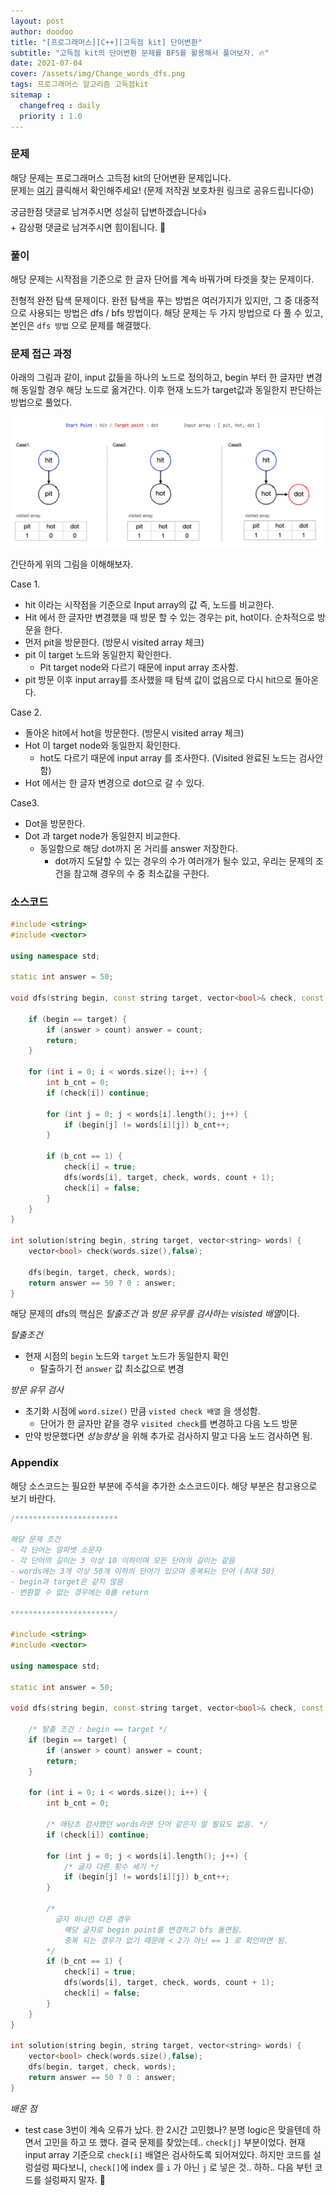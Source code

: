 ```yaml
---
layout: post
author: doodoo
title: "[프로그래머스][C++][고득점 kit] 단어변환"
subtitle: "고득점 kit의 단어변환 문제를 BFS를 활용해서 풀어보자. 🔥"
date: 2021-07-04
cover: /assets/img/Change_words_dfs.png
tags: 프로그래머스 알고리즘 고득점kit
sitemap :
  changefreq : daily
  priority : 1.0
---
```


### 문제
해당 문제는 프로그래머스 고득점 kit의 단어변환 문제입니다.<br>
문제는 [여기](https://programmers.co.kr/learn/courses/30/lessons/43163) 클릭해서 확인해주세요! (문제 저작권 보호차원 링크로 공유드립니다😟)

궁금한점 댓글로 남겨주시면 성실히 답변하겠습니다👍 <br>
\+ 감상평 댓글로 남겨주시면 힘이됩니다. 🙇

### 풀이
해당 문제는 시작점을 기준으로 한 글자 단어를 계속 바꿔가며 타겟을 찾는 문제이다.

전형적 완전 탐색 문제이다. 완전 탐색을 푸는 방법은 여러가지가 있지만, 그 중 대중적으로 사용되는 방법은 dfs / bfs 방법이다. 해당 문제는 두 가지 방법으로 다 풀 수 있고, 본인은 `dfs 방법` 으로 문제를 해결했다.

### 문제 접근 과정
아래의 그림과 같이, input 값들을 하나의 노드로 정의하고, begin 부터 한 글자만 변경해 동일할 경우 해당 노드로 옮겨간다. 이후 현재 노드가 target값과 동일한지 판단하는 방법으로 풀었다.

![chagne_words](/assets/img/Change_words_dfs.png)

간단하게 위의 그림을 이해해보자.

Case 1.
- hit 이라는 시작점을 기준으로 Input array의 값 즉, 노드를 비교한다.
- Hit 에서 한 글자만 변경했을 때 방문 할 수 있는 경우는 pit, hot이다. 순차적으로 방문을 한다.
- 먼저 pit을 방문한다. (방문시 visited array 체크)
- pit 이 target 노드와 동일한지 확인한다.
    - Pit target node와 다르기 때문에 input array 조사함.
- pit 방문 이후 input array를 조사했을 때 탐색 값이 없음으로 다시 hit으로 돌아온다.

Case 2.
- 돌아온 hit에서 hot을 방문한다. (방문시 visited array 체크)
- Hot 이 target node와 동일한지 확인한다.
    - hot도 다르기 때문에 input array 를 조사한다. (Visited 완료된 노드는 검사안함)
- Hot 에서는 한 글자 변경으로 dot으로 갈 수 있다.

Case3.
- Dot을 방문한다.
- Dot 과 target node가 동일한지 비교한다.
    - 동일함으로 해당 dot까지 온 거리를 answer 저장한다.
        -  dot까지 도달할 수 있는 경우의 수가 여러개가 될수 있고, 우리는  문제의 조건을 참고해 경우의 수 중 최소값을 구한다.

### 소스코드

```cpp
#include <string>
#include <vector>

using namespace std;

static int answer = 50;

void dfs(string begin, const string target, vector<bool>& check, const vector<string>& words, int count = 0) {

    if (begin == target) {
        if (answer > count) answer = count;
        return;
    }

    for (int i = 0; i < words.size(); i++) {
        int b_cnt = 0;
        if (check[i]) continue;

        for (int j = 0; j < words[i].length(); j++) {
            if (begin[j] != words[i][j]) b_cnt++;
        }

        if (b_cnt == 1) {
            check[i] = true;
            dfs(words[i], target, check, words, count + 1);
            check[i] = false;
        }
    }
}

int solution(string begin, string target, vector<string> words) {
    vector<bool> check(words.size(),false);

    dfs(begin, target, check, words);
    return answer == 50 ? 0 : answer;
}
```

해당 문제의 dfs의 핵심은 *탈출조건* 과 *방문 유무를 검사하는 visisted 배열*이다.

*탈출조건*
- 현재 시점의 `begin` 노드와 `target` 노드가 동일한지 확인
	- 탈출하기 전 `answer` 값 최소값으로 변경

*방문 유무 검사*
- 초기화 시점에 `word.size()` 만큼 `visted check 배열` 을 생성함.
	- 단어가 한 글자만 같을 경우 `visited check`를 변경하고 다음 노드 방문
- 만약 방문했다면 *성능향상* 을 위해 추가로 검사하지 말고 다음 노드 검사하면 됨.


### Appendix
해당 소스코드는 필요한 부분에 주석을 추가한 소스코드이다.
해당 부분은 참고용으로 보기 바란다.

```cpp
/***********************

해당 문제 조건
- 각 단어는 알파벳 소문자
- 각 단어의 길이는 3 이상 10 이하이며 모든 단어의 길이는 같음
- words에는 3개 이상 50개 이하의 단어가 있으며 중복되는 단어 (최대 50)
- begin과 target은 같지 않음
- 변환할 수 없는 경우에는 0를 return

***********************/

#include <string>
#include <vector>

using namespace std;

static int answer = 50;

void dfs(string begin, const string target, vector<bool>& check, const vector<string>& words, int count = 0) {

    /* 탈출 조건 : begin == target */
    if (begin == target) {
        if (answer > count) answer = count;
        return;
    }

    for (int i = 0; i < words.size(); i++) {
        int b_cnt = 0;

        /* 애당초 검사했던 words라면 단어 같은지 알 필요도 없음. */
        if (check[i]) continue;

        for (int j = 0; j < words[i].length(); j++) {
            /* 글자 다른 횟수 세기 */
            if (begin[j] != words[i][j]) b_cnt++;
        }

        /*
          글자 하나만 다른 경우
            해당 글자로 begin point를 변경하고 bfs 돌면됨.
            중복 되는 경우가 없기 때문에 < 2가 아닌 == 1 로 확인하면 됨.
        */
        if (b_cnt == 1) {
            check[i] = true;
            dfs(words[i], target, check, words, count + 1);
            check[i] = false;
        }
    }
}

int solution(string begin, string target, vector<string> words) {
    vector<bool> check(words.size(),false);
    dfs(begin, target, check, words);
    return answer == 50 ? 0 : answer;
}
```

*배운 점*
- test case 3번이 계속 오류가 났다. 한 2시간 고민했나? 분명 logic은 맞을텐데 하면서 고민을 하고 또 했다. 결국 문제를 찾았는데.. `check[j]` 부분이었다. 현재 input array 기준으로 `check[i]` 배열은 검사하도록 되어져있다. 하지만 코드를 설렁설렁 짜다보니, `check[]`에 index 를 `i` 가 아닌 `j` 로 넣은 것.. 하하.. 다음 부턴 코드를 설렁짜지 말자. 🤦
